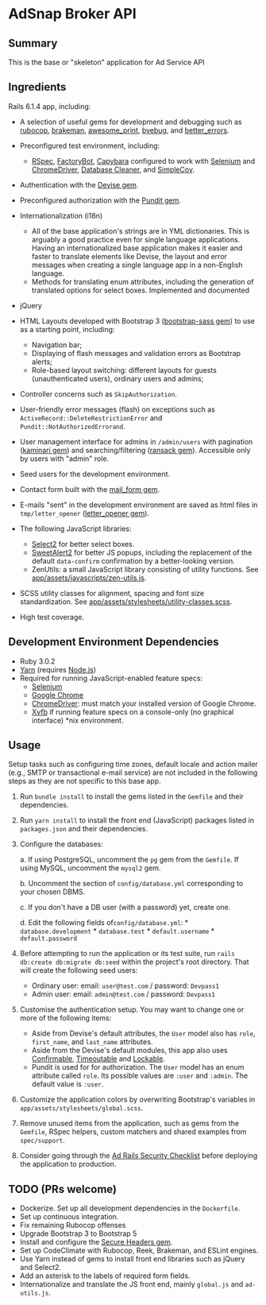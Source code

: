 # AdSnap Broker API

## Summary
This is the base or "skeleton" application for Ad Service API

## Ingredients
Rails 6.1.4 app, including:
- A selection of useful gems for development and debugging such as
[rubocop](https://github.com/bbatsov/rubocop),
[brakeman](https://github.com/presidentbeef/brakeman),
[awesome_print](https://github.com/awesome-print/awesome_print),
[byebug](https://github.com/deivid-rodriguez/byebug), and
[better_errors](https://github.com/charliesome/better_errors).
- Preconfigured test environment, including:
    - [RSpec](http://rspec.info),
    [FactoryBot](https://github.com/thoughtbot/factory_bot),
    [Capybara](https://github.com/teamcapybara/capybara) configured to work with
    [Selenium](http://www.seleniumhq.org/projects/webdriver/) and
    [ChromeDriver](https://sites.google.com/chromium.org/driver/),
    [Database Cleaner](https://github.com/DatabaseCleaner/database_cleaner),
    and [SimpleCov](https://github.com/colszowka/simplecov).
    
- Authentication with the [Devise
gem](https://github.com/plataformatec/devise).
- Preconfigured authorization with the [Pundit
gem](https://github.com/elabs/pundit).
- Internationalization (i18n)
  - All of the base application's strings are in YML dictionaries. This is
  arguably a good practice even for single language applications. Having an
  internationalized base application makes it easier and faster to translate
  elements like Devise, the layout and error messages when creating a single
  language app in a non-English language.
  - Methods for translating enum attributes, including the generation of
  translated options for select boxes. Implemented and documented
- jQuery
- HTML Layouts developed with Bootstrap 3 ([bootstrap-sass
gem](https://github.com/twbs/bootstrap-sass)) to use as a starting point,
including:
    - Navigation bar;
    - Displaying of flash messages and validation errors as Bootstrap alerts;
    - Role-based layout switching: different layouts for guests 
    (unauthenticated users), ordinary users and admins;
- Controller concerns such as `SkipAuthorization`.
- User-friendly error messages (flash) on exceptions such as 
`ActiveRecord::DeleteRestrictionError` and `Pundit::NotAuthorizedErrorand`.
- User management interface for admins in `/admin/users` with pagination
([kaminari gem](https://github.com/kaminari/kaminari)) and searching/filtering 
([ransack
gem](https://github.com/activerecord-hackery/ransack)). Accessible only by 
users with "admin" role. 
- Seed users for the development environment.
- Contact form built with the [mail_form
gem](https://github.com/plataformatec/mail_form).
- E-mails "sent" in the development environment are saved as html files in
`tmp/letter_opener` ([letter_opener
gem](https://github.com/ryanb/letter_opener)).
- The following JavaScript libraries:
  - [Select2](https://github.com/select2/select2) for better select boxes.
  - [SweetAlert2](https://github.com/limonte/sweetalert2) for better JS popups,
  including the replacement of the default `data-confirm` confirmation by a
  better-looking version.
  - ZenUtils: a small JavaScript library consisting of utility functions. See
  [app/assets/javascripts/zen-utils.js](https://github.com/brunofacca/zen-rails-base-app/blob/master/app/assets/javascripts/zen-utils.js).  
- SCSS utility classes for alignment, spacing and font size standardization. See
[app/assets/stylesheets/utility-classes.scss](https://github.com/brunofacca/zen-rails-base-app/blob/master/app/assets/stylesheets/utility-classes.scss).
- High test coverage.

## Development Environment Dependencies
- Ruby 3.0.2
- [Yarn](https://yarnpkg.com/getting-started/install) (requires [Node.js](https://nodejs.org/en/download/))
- Required for running JavaScript-enabled feature specs:
    - [Selenium](http://www.seleniumhq.org/projects/webdriver/)
    - [Google Chrome](https://www.google.com/chrome/)
    - [ChromeDriver](https://sites.google.com/a/chromium.org/chromedriver/): must match your installed version of 
      Google Chrome.
    - [Xvfb](https://www.x.org/archive/X11R7.6/doc/man/man1/Xvfb.1.xhtml) if
    running feature specs on a console-only (no graphical interface) *nix
    environment.


## Usage
Setup tasks such as configuring  time zones, default locale and action mailer
(e.g., SMTP or transactional e-mail service) are not included in the following
steps as they are not specific to this base app.

1. Run `bundle install` to install the gems listed in the `Gemfile` and their 
dependencies.
2. Run `yarn install` to install the front end (JavaScript) packages listed 
in `packages.json` and their dependencies.
3. Configure the databases:
 
    a. If using PostgreSQL, uncomment the `pg` gem from the `Gemfile`. If 
    using MySQL, uncomment the `mysql2` gem.

    b. Uncomment the section of `config/database.yml` corresponding to your 
    chosen DBMS.

    c. If you don't have a DB user (with a password) yet, create one.

    d. Edit the following fields of`config/database.yml`:
        * `database.development`
        * `database.test`
        * `default.username`
        * `default.password`

4. Before attempting to run the application or its test suite, run `rails 
db:create db:migrate db:seed` within the project's root directory. That will 
create the following seed users:
    - Ordinary user: email: `user@test.com` / password: `Devpass1`
    - Admin user: email: `admin@test.com` / password: `Devpass1`
5. Customise the authentication setup. You may want to change one or more of 
the following items: 
    - Aside from Devise's default attributes,
    the `User` model also has `role`, `first_name`, and `last_name` attributes. 
    - Aside from the Devise's default modules, this app also uses
    [Confirmable](http://www.rubydoc.info/github/plataformatec/devise/Devise/Models/Confirmable),
    [Timeoutable](http://www.rubydoc.info/github/plataformatec/devise/Devise/Models/Timeoutable)
    and
    [Lockable](http://www.rubydoc.info/github/plataformatec/devise/Devise/Models/Lockable).
    - Pundit is used for for authorization. The `User` model has an enum
    attribute called `role`. Its possible values are `:user` and `:admin`. The
    default value is `:user`.
6. Customize the application colors by overwriting Bootstrap's variables in 
`app/assets/stylesheets/global.scss`.
7. Remove unused items from the application, such as gems from the `Gemfile`, 
RSpec helpers, custom matchers and shared examples from `spec/support`. 
8. Consider going through the [Ad Rails Security
Checklist](https://github.com/brunofacca/zen-rails-security-checklist) before
deploying the application to production.

## TODO (PRs welcome)
- Dockerize. Set up all development dependencies in the `Dockerfile`.
- Set up continuous integration.
- Fix remaining Rubocop offenses
- Upgrade Bootstrap 3 to Bootstrap 5
- Install and configure the [Secure Headers
gem](https://github.com/twitter/secureheaders).
- Set up CodeClimate with Rubocop, Reek, Brakeman, and ESLint engines.
- Use Yarn instead of gems to install front end libraries such as jQuery and 
Select2.
- Add an asterisk to the labels of required form fields.
- Internationalize and translate the JS front end, mainly `global.js` and 
`ad-utils.js`.
